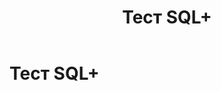 ﻿---
layout: default
title: Тест SQL+
nav_order: 1
parent: Справочная информация
has_children: true
---

Тест SQL+
=========
